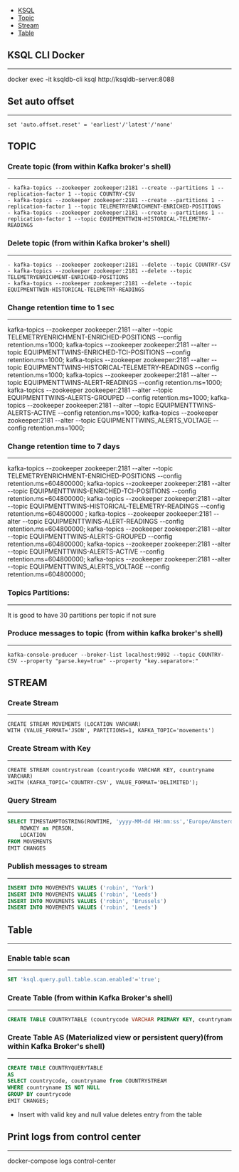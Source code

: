 - [KSQL](#ksql-cli-docker)
- [Topic](#topic)
- [Stream](#stream)
- [Table](#table)

## KSQL CLI Docker 
--------------------
docker exec -it ksqldb-cli ksql http://ksqldb-server:8088

## Set auto offset
-------------------
```
set 'auto.offset.reset' = 'earliest'/'latest'/'none'
```

## TOPIC

### Create topic (from within Kafka broker's shell)
----------------------------------------------------
```
- kafka-topics --zookeeper zookeeper:2181 --create --partitions 1 --replication-factor 1 --topic COUNTRY-CSV
- kafka-topics --zookeeper zookeeper:2181 --create --partitions 1 --replication-factor 1 --topic TELEMETRYENRICHMENT-ENRICHED-POSITIONS
- kafka-topics --zookeeper zookeeper:2181 --create --partitions 1 --replication-factor 1 --topic EQUIPMENTTWIN-HISTORICAL-TELEMETRY-READINGS
```

### Delete topic (from within Kafka broker's shell)
----------------------------------------------------
```
- kafka-topics --zookeeper zookeeper:2181 --delete --topic COUNTRY-CSV
- kafka-topics --zookeeper zookeeper:2181 --delete --topic TELEMETRYENRICHMENT-ENRICHED-POSITIONS
- kafka-topics --zookeeper zookeeper:2181 --delete --topic EQUIPMENTTWIN-HISTORICAL-TELEMETRY-READINGS
```

### Change retention time to 1 sec
------------------------------------------
kafka-topics --zookeeper zookeeper:2181 --alter --topic TELEMETRYENRICHMENT-ENRICHED-POSITIONS --config retention.ms=1000;
kafka-topics --zookeeper zookeeper:2181 --alter --topic EQUIPMENTTWINS-ENRICHED-TCI-POSITIONS --config retention.ms=1000;
kafka-topics --zookeeper zookeeper:2181 --alter --topic EQUIPMENTTWINS-HISTORICAL-TELEMETRY-READINGS --config retention.ms=1000; 
kafka-topics --zookeeper zookeeper:2181 --alter --topic EQUIPMENTTWINS-ALERT-READINGS --config retention.ms=1000; 
kafka-topics --zookeeper zookeeper:2181 --alter --topic EQUIPMENTTWINS-ALERTS-GROUPED --config retention.ms=1000; 
kafka-topics --zookeeper zookeeper:2181 --alter --topic EQUIPMENTTWINS-ALERTS-ACTIVE --config retention.ms=1000; 
kafka-topics --zookeeper zookeeper:2181 --alter --topic EQUIPMENTTWINS_ALERTS_VOLTAGE --config retention.ms=1000; 

### Change retention time to 7 days
------------------------------------------
kafka-topics --zookeeper zookeeper:2181 --alter --topic TELEMETRYENRICHMENT-ENRICHED-POSITIONS --config retention.ms=604800000;
kafka-topics --zookeeper zookeeper:2181 --alter --topic EQUIPMENTTWINS-ENRICHED-TCI-POSITIONS --config retention.ms=604800000;
kafka-topics --zookeeper zookeeper:2181 --alter --topic EQUIPMENTTWINS-HISTORICAL-TELEMETRY-READINGS --config retention.ms=604800000 ;
kafka-topics --zookeeper zookeeper:2181 --alter --topic EQUIPMENTTWINS-ALERT-READINGS --config retention.ms=604800000; 
kafka-topics --zookeeper zookeeper:2181 --alter --topic EQUIPMENTTWINS-ALERTS-GROUPED --config retention.ms=604800000; 
kafka-topics --zookeeper zookeeper:2181 --alter --topic EQUIPMENTTWINS-ALERTS-ACTIVE --config retention.ms=604800000; 
kafka-topics --zookeeper zookeeper:2181 --alter --topic EQUIPMENTTWINS_ALERTS_VOLTAGE --config retention.ms=604800000; 

### Topics Partitions:
--------------------
It is good to have 30 partitions per topic if not sure

### Produce messages to topic (from within kafka broker's shell)
--------------------------------
```
kafka-console-producer --broker-list localhost:9092 --topic COUNTRY-CSV --property "parse.key=true" --property "key.separator=:"
```

## STREAM

### Create Stream 
------------------
```
CREATE STREAM MOVEMENTS (LOCATION VARCHAR)
WITH (VALUE_FORMAT='JSON', PARTITIONS=1, KAFKA_TOPIC='movements')
```

### Create Stream with Key
------------------------
```
CREATE STREAM countrystream (countrycode VARCHAR KEY, countryname VARCHAR)
>WITH (KAFKA_TOPIC='COUNTRY-CSV', VALUE_FORMAT='DELIMITED');
```
### Query Stream
----------------
```sql
SELECT TIMESTAMPTOSTRING(ROWTIME, 'yyyy-MM-dd HH:mm:ss','Europe/Amsterdam') AS EVENT_TS,
	ROWKEY as PERSON,
	LOCATION
FROM MOVEMENTS
EMIT CHANGES
```
### Publish messages to stream
--------------------------------------
```sql
INSERT INTO MOVEMENTS VALUES ('robin', 'York')
INSERT INTO MOVEMENTS VALUES ('robin', 'Leeds')
INSERT INTO MOVEMENTS VALUES ('robin', 'Brussels')
INSERT INTO MOVEMENTS VALUES ('robin', 'Leeds')
```

## Table
----------------

### Enable table scan
-------------------------
```sql
SET 'ksql.query.pull.table.scan.enabled'='true';
```

### Create Table (from within Kafka Broker's shell)
-------------------------------
```sql
CREATE TABLE COUNTRYTABLE (countrycode VARCHAR PRIMARY KEY, countryname VARCHAR) WITH (KAFKA_TOPIC='COUNTRY-CSV', VALUE_FORMAT='DELIMITED');
```

### Create Table AS (Materialized view or persistent query)(from within Kafka Broker's shell)
-------------------------------------------------------------------------------------------------
```sql
CREATE TABLE COUNTRYQUERYTABLE
AS
SELECT countrycode, countryname from COUNTRYSTREAM 
WHERE countryname IS NOT NULL
GROUP BY countrycode
EMIT CHANGES;
```

- Insert with valid key and null value deletes entry from the table

## Print logs from control center
--------------------------------
docker-compose logs control-center
